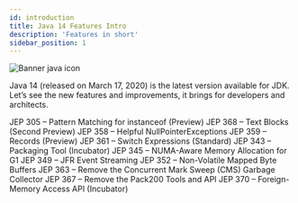 ```yaml
---
id: introduction
title: Java 14 Features Intro
description: 'Features in short'
sidebar_position: 1
---
```

![Banner java icon](@site/static/img/kits/java/banner-java-icon.png)

Java 14 (released on March 17, 2020) is the latest version available for JDK. Let’s see the new features and improvements, it brings for developers and architects.

JEP 305 – Pattern Matching for instanceof (Preview)
JEP 368 – Text Blocks (Second Preview)
JEP 358 – Helpful NullPointerExceptions
JEP 359 – Records (Preview)
JEP 361 – Switch Expressions (Standard)
JEP 343 – Packaging Tool (Incubator)
JEP 345 – NUMA-Aware Memory Allocation for G1
JEP 349 – JFR Event Streaming
JEP 352 – Non-Volatile Mapped Byte Buffers
JEP 363 – Remove the Concurrent Mark Sweep (CMS) Garbage Collector
JEP 367 – Remove the Pack200 Tools and API
JEP 370 – Foreign-Memory Access API (Incubator)